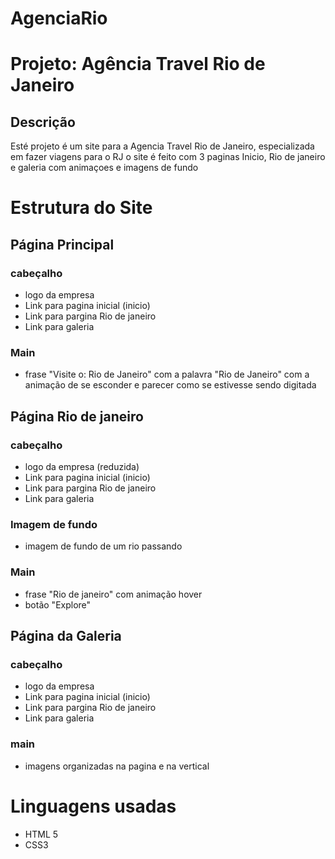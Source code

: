 # AgenciaRio

# Projeto: Agência Travel Rio de Janeiro

## Descrição

Esté projeto é um site para a Agencia Travel Rio de Janeiro, especializada em fazer viagens para o RJ o site é feito com 3 paginas Inicio, Rio de janeiro e galeria com animaçoes e imagens de fundo

# Estrutura do Site

## Página Principal

### cabeçalho

- logo da empresa
- Link para pagina inicial (inicio)
- Link para pargina Rio de janeiro
- Link para galeria

### Main

- frase "Visite o: Rio de Janeiro" com a palavra "Rio de Janeiro" com a animação de se esconder e parecer como se estivesse sendo digitada 

## Página Rio de janeiro

### cabeçalho

- logo da empresa (reduzida)
- Link para pagina inicial (inicio)
- Link para pargina Rio de janeiro
- Link para galeria

### Imagem de fundo

- imagem de fundo de um rio passando

### Main

- frase "Rio de janeiro" com animação hover 
- botão "Explore"

## Página da Galeria

### cabeçalho

- logo da empresa
- Link para pagina inicial (inicio)
- Link para pargina Rio de janeiro
- Link para galeria

### main

- imagens organizadas na pagina e na vertical

# Linguagens usadas

- HTML 5
- CSS3

 
